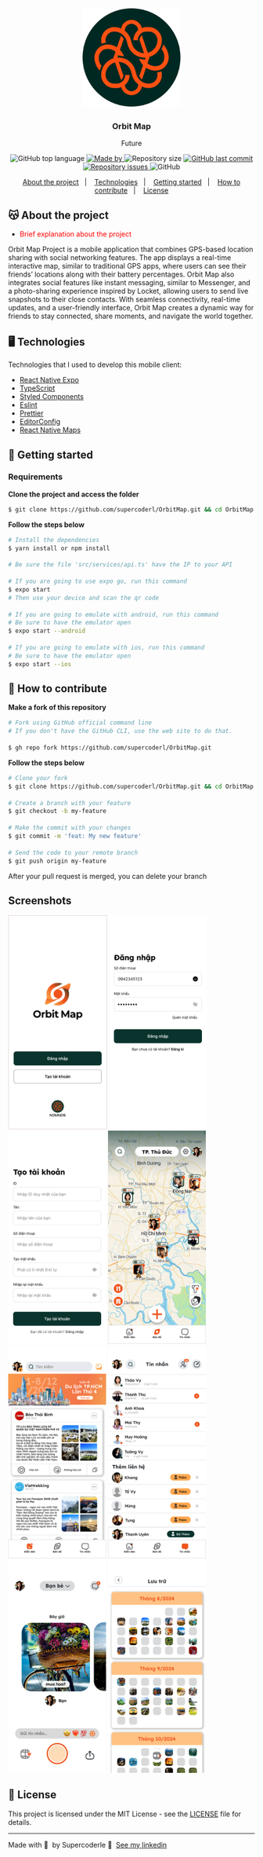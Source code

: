 <h1 align="center">
	<img alt="Logo" src="./assets/images/favicon.png" width="200px" />
</h1>

<h3 align="center">
  Orbit Map
</h3>

<p align="center">Future</p>

<p align="center">
  <img alt="GitHub top language" src="https://img.shields.io/github/languages/top/EliasGcf/readme-template">

  <a href="https://www.linkedin.com/in/eliasgcf/">
    <img alt="Made by" src="https://img.shields.io/badge/made%20by-Elias%20Gabriel-gree">
  </a>
  
  <img alt="Repository size" src="https://img.shields.io/github/repo-size/EliasGcf/readme-template">
  
  <a href="https://github.com/EliasGcf/readme-template/commits/master">
    <img alt="GitHub last commit" src="https://img.shields.io/github/last-commit/EliasGcf/readme-template">
  </a>
  
  <a href="https://github.com/EliasGcf/readme-template/issues">
    <img alt="Repository issues" src="https://img.shields.io/github/issues/EliasGcf/readme-template">
  </a>
  
  <img alt="GitHub" src="https://img.shields.io/github/license/EliasGcf/readme-template">
</p>

<p align="center">
  <a href="#-about-the-project">About the project</a>&nbsp;&nbsp;&nbsp;|&nbsp;&nbsp;&nbsp;
  <a href="#-technologies">Technologies</a>&nbsp;&nbsp;&nbsp;|&nbsp;&nbsp;&nbsp;
  <a href="#-getting-started">Getting started</a>&nbsp;&nbsp;&nbsp;|&nbsp;&nbsp;&nbsp;
  <a href="#-how-to-contribute">How to contribute</a>&nbsp;&nbsp;&nbsp;|&nbsp;&nbsp;&nbsp;
  <a href="#-license">License</a>
</p>

## 😽 About the project

- <p style="color: red;">Brief explanation about the project</p>

Orbit Map Project is a mobile application that combines GPS-based location sharing with social networking features. The app displays a real-time interactive map, similar to traditional GPS apps, where users can see their friends’ locations along with their battery percentages. Orbit Map also integrates social features like instant messaging, similar to Messenger, and a photo-sharing experience inspired by Locket, allowing users to send live snapshots to their close contacts. With seamless connectivity, real-time updates, and a user-friendly interface, Orbit Map creates a dynamic way for friends to stay connected, share moments, and navigate the world together.

## 🖥 Technologies

Technologies that I used to develop this mobile client:

- [React Native Expo](https://expo.dev)
- [TypeScript](https://www.typescriptlang.org/)
- [Styled Components](https://styled-components.com/)
- [Eslint](https://eslint.org/)
- [Prettier](https://prettier.io/)
- [EditorConfig](https://editorconfig.org/)
- [React Native Maps](https://github.com/react-native-maps/react-native-maps)

## 👾 Getting started

### Requirements

**Clone the project and access the folder**

```bash
$ git clone https://github.com/supercoderl/OrbitMap.git && cd OrbitMap
```

**Follow the steps below**

```bash
# Install the dependencies
$ yarn install or npm install

# Be sure the file 'src/services/api.ts' have the IP to your API

# If you are going to use expo go, run this command
$ expo start
# Then use your device and scan the qr code

# If you are going to emulate with android, run this command
# Be sure to have the emulator open
$ expo start --android

# If you are going to emulate with ios, run this command
# Be sure to have the emulator open
$ expo start --ios
```

## 🤔 How to contribute

**Make a fork of this repository**

```bash
# Fork using GitHub official command line
# If you don't have the GitHub CLI, use the web site to do that.

$ gh repo fork https://github.com/supercoderl/OrbitMap.git
```

**Follow the steps below**

```bash
# Clone your fork
$ git clone https://github.com/supercoderl/OrbitMap.git && cd OrbitMap

# Create a branch with your feature
$ git checkout -b my-feature

# Make the commit with your changes
$ git commit -m 'feat: My new feature'

# Send the code to your remote branch
$ git push origin my-feature
```

After your pull request is merged, you can delete your branch

## Screenshots

<p>
<img src="./assets/images/screenshots/screen1.png" alt="Splash View" width="200" style="border: 1px solid #e2d6d6;">
<img src="./assets/images/screenshots/screen2.png" alt="Splash View" width="200">
<img src="./assets/images/screenshots/screen3.png" alt="Splash View" width="200">
<img src="./assets/images/screenshots/screen4.png" alt="Splash View" width="200">
<img src="./assets/images/screenshots/screen5.png" alt="Splash View" width="200">
<img src="./assets/images/screenshots/screen6.png" alt="Splash View" width="200">
<img src="./assets/images/screenshots/screen7.png" alt="Splash View" width="200">
<img src="./assets/images/screenshots/screen8.png" alt="Splash View" width="200">
</p>

## 📝 License

This project is licensed under the MIT License - see the [LICENSE](LICENSE) file for details.

---

Made with 💜 &nbsp;by Supercoderle 👋 &nbsp;[See my linkedin](https://www.linkedin.com/in/supercoderle)
